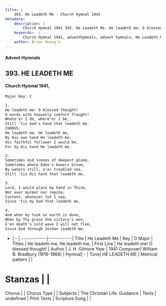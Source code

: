 ```yaml
---
title: |
    393. He Leadeth Me - Church Hymnal 1941
metadata:
    description: |
        Church Hymnal 1941 393. He Leadeth Me. He leadeth me: O blessed thought!  O words with heavenly comfort fraught!  Whate'er I do, where'er I be, Still 'tis God's hand that leadeth me. CHORUS: He leadeth me, He leadeth me,  By His own hand He leadeth me;  His faithful follower I would be,  For by His hand He leadeth me. 
    keywords:  |
        Church Hymnal 1941, adventhymnals, advent hymnals, He Leadeth Me, He leadeth me! O blessed thought!. He leadeth me, He leadeth me, 
    author: Brian Onang'o
---
```


#### Advent Hymnals
## 393. HE LEADETH ME
####  Church Hymnal 1941,

```txt
Major Key: C

1.
He leadeth me: O blessed thought! 
O words with heavenly comfort fraught! 
Whate'er I do, where'er I be,
Still 'tis God's hand that leadeth me.
CHORUS:
He leadeth me, He leadeth me, 
By His own hand He leadeth me; 
His faithful follower I would be, 
For by His hand He leadeth me.

2.
Sometimes mid scenes of deepest gloom, 
Sometimes where Eden's bowers bloom,
By waters still, o'er troubled sea,
Still 'tis His hand that leadeth me.

3.
Lord, I would place my hand in Thine, 
Nor ever murmur nor repine; 
Content, whatever lot I see, 
Since 'tis my God that leadeth me.

4.
And when my task on earth is done, 
When by Thy grace the victory's won,
E'en death's cold wave I will not flee,
Since God through Jordan leadeth me. 

```

- |   -  |
-------------|------------|
Title | He Leadeth Me |
Key | D Major |
Titles | He leadeth me, He leadeth me,  |
First Line | He leadeth me! O blessed thought! |
Author | J. H. Gilmore
Year | 1941
Composer| William B. Bradbury (1816-1868) |
Hymnal|  - |
Tune| HE LEADETH ME |
Metrical pattern | |
# Stanzas |  |
Chorus |  |
Chorus Type |  |
Subjects | The Christian Life: Guidance |
Texts | undefined |
Print Texts | 
Scripture Song |  |
    
